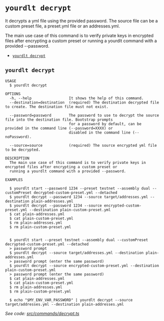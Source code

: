 `yourdlt decrypt`
=================

It decrypts a yml file using the provided password. The source file can be a custom preset file, a preset.yml file or an addresses.yml.

The main use case of this command is to verify private keys in encrypted files after encrypting a custom preset or running a yourdlt command with a provided --password.

* [`yourdlt decrypt`](#yourdlt-decrypt)

## `yourdlt decrypt`

```
USAGE
  $ yourdlt decrypt

OPTIONS
  -h, --help                 It shows the help of this command.
  --destination=destination  (required) The destination decrypted file to create. The destination file must not exist.

  --password=password        The password to use to decrypt the source file into the destination file. Bootstrap prompts
                             for a password by default, can be provided in the command line (--password=XXXX) or
                             disabled in the command line (--noPassword).

  --source=source            (required) The source encrypted yml file to be decrypted.

DESCRIPTION
  The main use case of this command is to verify private keys in encrypted files after encrypting a custom preset or 
  running a yourdlt command with a provided --password.

EXAMPLES

  $ yourdlt start --password 1234 --preset testnet --assembly dual --customPreset decrypted-custom-preset.yml --detached
  $ yourdlt decrypt --password 1234 --source target/addresses.yml --destination plain-addresses.yml
  $ yourdlt decrypt --password 1234 --source encrypted-custom-preset.yml --destination plain-custom-preset.yml
  $ cat plain-addresses.yml
  $ cat plain-custom-preset.yml
  $ rm plain-addresses.yml
  $ rm plain-custom-preset.yml
        

  $ yourdlt start --preset testnet --assembly dual --customPreset decrypted-custom-preset.yml --detached
  > password prompt
  $ yourdlt decrypt --source target/addresses.yml --destination plain-addresses.yml
  > password prompt (enter the same password)
  $ yourdlt decrypt --source encrypted-custom-preset.yml --destination plain-custom-preset.yml
  > password prompt (enter the same password)
  $ cat plain-addresses.yml
  $ cat plain-custom-preset.yml
  $ rm plain-addresses.yml
  $ rm plain-custom-preset.yml

  $ echo "$MY_ENV_VAR_PASSWORD" | yourdlt decrypt --source target/addresses.yml --destination plain-addresses.yml
```

_See code: [src/commands/decrypt.ts](https://github.com/usingblockchain/yourdlt/blob/v1.4.0/src/commands/decrypt.ts)_
